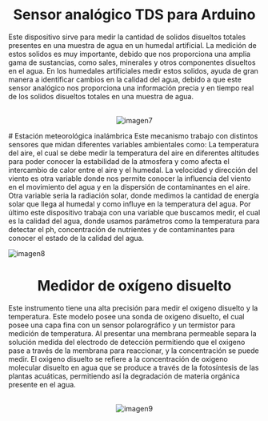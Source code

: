 <h1 align="center">Sensor analógico TDS para Arduino</h1>
Este dispositivo sirve para medir la cantidad de solidos disueltos totales presentes en una muestra de agua en un humedal artificial.
La medición de estos solidos es muy importante, debido que nos proporciona una amplia gama de sustancias, como sales, minerales y otros componentes disueltos en el agua. En los humedales artificiales medir estos solidos, ayuda de gran manera a identificar cambios en la calidad del agua, debido a que este sensor analógico nos proporciona una información precia y en tiempo real de los solidos disueltos totales en una muestra de agua.
<p align="center">
  <br>
  <img src="https://user-images.githubusercontent.com/118635410/248671347-cb1a951b-3f60-4f82-8d37-3f2b9e7f1217.png" alt="imagen7">
</p>
# Estación meteorológica inalámbrica
Este mecanismo  trabajo con distintos sensores que midan diferentes variables ambientales como:
La temperatura del aire, el cual se debe medir la temperatura del aire en diferentes altitudes para poder conocer la estabilidad de la atmosfera y como afecta el intercambio de calor entre el aire y el humedal.
La velocidad y dirección del viento es otra variable donde nos permite conocer la influencia del viento en el movimiento del agua y en la dispersión de contaminantes en el aire.
Otra variable seria la radiación solar, donde medimos la cantidad de energía solar que llega al humedal y como influye en la temperatura del agua.
Por último este dispositivo trabaja con una variable que buscamos medir, el cual es la calidad del agua, donde usamos parámetros como la temperatura para detectar el ph, concentración de nutrientes y de contaminantes para conocer el estado de la calidad del agua.

![imagen8](https://user-images.githubusercontent.com/118635410/248671675-1b0e1e73-fd43-47e6-a422-4f5e8fc7fe05.png)

<h1 align="center">Medidor de oxígeno disuelto</h1>
Este instrumento tiene una alta precisión para medir el oxigeno disuelto y la temperatura.
Este modelo posee una sonda de oxigeno disuelto, el cual posee una capa fina con un sensor polarográfico y un termistor para medición de temperatura. Al presentar una membrana permeable separa la solución medida del electrodo de detección permitiendo que el oxigeno pase a través de la membrana para reaccionar, y la concentración se puede medir.
El oxigeno disuelto se refiere a la concentración de oxigeno molecular disuelto en agua que se produce a través de la fotosíntesis de las plantas acuáticas, permitiendo así la degradación de materia orgánica presente en el agua.

<p align="center">
  <br>
  <img src="https://user-images.githubusercontent.com/118635410/248672110-aa555056-cfb5-4d9d-9267-eba78bd00967.png" alt="imagen9">
</p>



